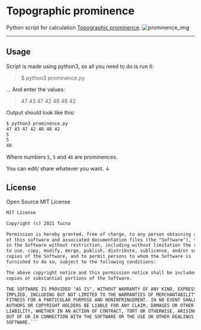 # Topographic prominence

Python script for calculation [Topographic prominence](https://en.wikipedia.org/wiki/Topographic_prominence).
![prominence_img](https://upload.wikimedia.org/wikipedia/commons/d/d1/Prominence%2Bdry%2Bwet.png)
<hr>

## Usage

Script is made using python3, so all you need to do is run it:
> $ python3 prominence.py

... And enter the values:

> 47 43 47 42 48 48 42

Output should look like this:

```bash
$ python3 prominence.py
47 43 47 42 48 48 42
5
5
48
```

Where numbers `5`, `5` and `48` are prominences.

You can edit/ share whatever you want. ↓

## License
Open Source MIT License

```txt
MIT License

Copyright (c) 2021 Tucna

Permission is hereby granted, free of charge, to any person obtaining a copy
of this software and associated documentation files (the "Software"), to deal
in the Software without restriction, including without limitation the rights
to use, copy, modify, merge, publish, distribute, sublicense, and/or sell
copies of the Software, and to permit persons to whom the Software is
furnished to do so, subject to the following conditions:

The above copyright notice and this permission notice shall be included in all
copies or substantial portions of the Software.

THE SOFTWARE IS PROVIDED "AS IS", WITHOUT WARRANTY OF ANY KIND, EXPRESS OR
IMPLIED, INCLUDING BUT NOT LIMITED TO THE WARRANTIES OF MERCHANTABILITY,
FITNESS FOR A PARTICULAR PURPOSE AND NONINFRINGEMENT. IN NO EVENT SHALL THE
AUTHORS OR COPYRIGHT HOLDERS BE LIABLE FOR ANY CLAIM, DAMAGES OR OTHER
LIABILITY, WHETHER IN AN ACTION OF CONTRACT, TORT OR OTHERWISE, ARISING FROM,
OUT OF OR IN CONNECTION WITH THE SOFTWARE OR THE USE OR OTHER DEALINGS IN THE
SOFTWARE.```
